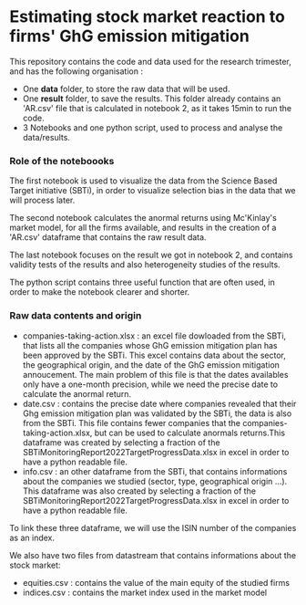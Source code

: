 # Estimating stock market reaction to firms' GhG emission mitigation

This repository contains the code and data used for the research trimester, and has the following organisation :

* One **data** folder, to store the raw data that will be used.
* One **result** folder, to save the results. This folder already contains an 'AR.csv' file that is calculated in notebook 2, as it takes 15min to run the code. 
* 3 Notebooks and one python script, used to process and analyse the data/results.

### Role of the noteboooks 

The first notebook is used to visualize the data from the Science Based Target initiative (SBTi), in order to visualize selection bias in the data that we will process later. 

The second notebook calculates the anormal returns using Mc'Kinlay's market model, for all the firms available, and results in the creation of a 'AR.csv' dataframe that contains the raw result data.

The last notebook focuses on the result we got in notebook 2, and contains validity tests of the results and also heterogeneity studies of the results.

The python script contains three useful function that are often used, in order to make the notebook clearer and shorter. 

### Raw data contents and origin

* companies-taking-action.xlsx : an excel file dowloaded from the SBTi, that lists all the companies whose GhG emission mitigation plan has been approved by the SBTi. This excel contains data about the sector, the geographical origin, and the date of the GhG emission mitigation annoucement. The main problem of this file is that the dates availables only have a one-month precision, while we need the precise date to calculate the anormal return.
* date.csv : contains the precise date where companies revealed that their Ghg emission mitigation plan was validated by the SBTi, the data is also from the SBTi. This file contains fewer companies that the companies-taking-action.xlsx, but can be used to calculate anormals returns.This dataframe was created by selecting a fraction of the SBTiMonitoringReport2022TargetProgressData.xlsx in excel in order to have a python readable file.
* info.csv : an other dataframe from the SBTi, that contains informations about the companies we studied (sector, type, geographical origin ...). This dataframe was also created by selecting a fraction of the SBTiMonitoringReport2022TargetProgressData.xlsx in excel in order to have a python readable file.
  
To link these three dataframe, we will use the ISIN number of the companies as an index.
  
We also have two files from datastream that contains informations about the stock market:

* equities.csv : contains the value of the main equity of the studied firms
* indices.csv : contains the market index used in the market model